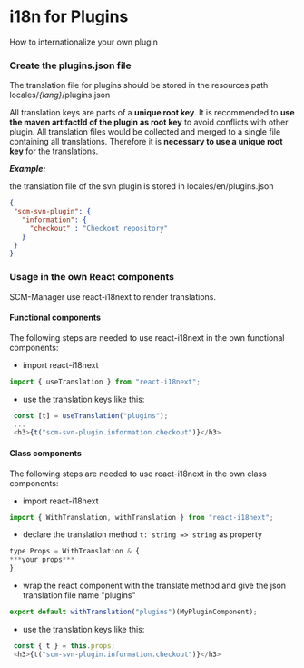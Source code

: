 # i18n for Plugins
How to internationalize your own plugin

### Create the plugins.json file

The translation file for plugins should be stored in the resources path
locales/*{lang}*/plugins.json

All translation keys are parts of a **unique root key**. It is
recommended to **use the maven artifactId of the plugin as root
key** to avoid conflicts with other plugin. All translation files
would be collected and merged to a single file containing all
translations. Therefore it is **necessary to use a unique root key**
for the translations.

***Example:***

the translation file of the svn plugin is stored in
locales/en/plugins.json
```json
{
 "scm-svn-plugin": {
   "information": {
     "checkout" : "Checkout repository"
   }
 }
}
```

### Usage in the own React components

SCM-Manager use react-i18next to render translations.

#### Functional components

The following steps are needed to use react-i18next in the own
functional components:

-   import react-i18next
```javascript
import { useTranslation } from "react-i18next";
```

-   use the translation keys like this:
```javascript
 const [t] = useTranslation("plugins");
 ...
 <h3>{t("scm-svn-plugin.information.checkout")}</h3>
```

#### Class components

The following steps are needed to use react-i18next in the own
class components:

-   import react-i18next
```javascript
import { WithTranslation, withTranslation } from "react-i18next";
```

-   declare the translation method `t: string => string` as property
```javascript
type Props = WithTranslation & {
***your props***
}
```

-   wrap the react component with the translate method and give the json
    translation file name \"plugins\"
```javascript
export default withTranslation("plugins")(MyPluginComponent);
```

-   use the translation keys like this:
```javascript
 const { t } = this.props;
 <h3>{t("scm-svn-plugin.information.checkout")}</h3>
```
